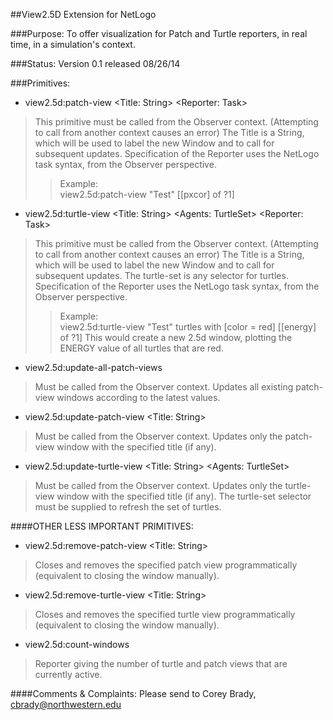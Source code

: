 ##View2.5D Extension for NetLogo

###Purpose:
To offer visualization for Patch and Turtle reporters, in real time, in a simulation's context.

###Status:
Version 0.1 released 08/26/14

###Primitives:

- view2.5d:patch-view <Title: String> <Reporter: Task>
> This primitive must be called from the Observer context.  (Attempting to call from another context causes an error)
> The Title is a String, which will be used to label the new Window and to call for subsequent updates.
> Specification of the Reporter uses the NetLogo task syntax, from the Observer perspective.  
>> Example:  
>> view2.5d:patch-view "Test" [[pxcor] of ?1]

- view2.5d:turtle-view <Title: String> <Agents: TurtleSet> <Reporter: Task>
> This primitive must be called from the Observer context.  (Attempting to call from another context causes an error)
> The Title is a String, which will be used to label the new Window and to call for subsequent updates.
> The turtle-set is any selector for turtles.
> Specification of the Reporter uses the NetLogo task syntax, from the Observer perspective.
>> Example:  
>> view2.5d:turtle-view "Test" turtles with [color = red] [[energy] of ?1]
>> This would create a new 2.5d window, plotting the ENERGY value of all turtles that are red.

- view2.5d:update-all-patch-views
> Must be called from the Observer context.  Updates all existing patch-view windows according to the latest values.

- view2.5d:update-patch-view <Title: String>
> Must be called from the Observer context.  Updates only the patch-view window with the specified title (if any).

- view2.5d:update-turtle-view <Title: String> <Agents: TurtleSet>
> Must be called from the Observer context.  Updates only the turtle-view window with the specified title (if any). 
> The turtle-set selector must be supplied to refresh the set of turtles.

####OTHER LESS IMPORTANT PRIMITIVES:

- view2.5d:remove-patch-view <Title: String>
> Closes and removes the specified patch view programmatically (equivalent to closing the window manually).

- view2.5d:remove-turtle-view <Title: String>
> Closes and removes the specified turtle view programmatically (equivalent to closing the window manually).

- view2.5d:count-windows
> Reporter giving the number of turtle and patch views that are currently active.


####Comments & Complaints:
Please send to Corey Brady, cbrady@northwestern.edu

